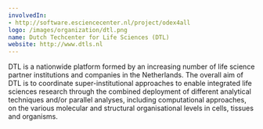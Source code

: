 ```yaml
---
involvedIn:
- http://software.esciencecenter.nl/project/odex4all
logo: /images/organization/dtl.png
name: Dutch Techcenter for Life Sciences (DTL)
website: http://www.dtls.nl
---
```

DTL is a nationwide platform formed by an increasing number of life science partner institutions and companies in the Netherlands. The overall aim of DTL is to coordinate super-institutional approaches to enable integrated life sciences research through the combined deployment of different analytical techniques and/or parallel analyses, including computational approaches, on the various molecular and structural organisational levels in cells, tissues and organisms.
